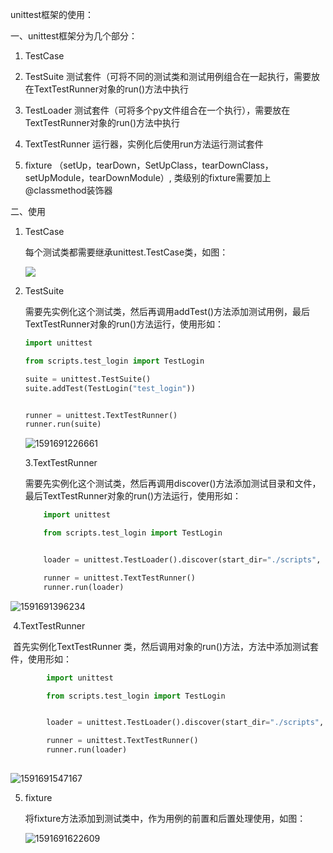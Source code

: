 unittest框架的使用：

一、unittest框架分为几个部分：

1. TestCase 

2. TestSuite  测试套件（可将不同的测试类和测试用例组合在一起执行，需要放在TextTestRunner对象的run()方法中执行
3. TestLoader  测试套件（可将多个py文件组合在一个执行），需要放在TextTestRunner对象的run()方法中执行
4. TextTestRunner 运行器，实例化后使用run方法运行测试套件
5. fixture （setUp，tearDown，SetUpClass，tearDownClass，setUpModule，tearDownModule）, 类级别的fixture需要加上@classmethod装饰器

二、使用

1. TestCase 

   每个测试类都需要继承unittest.TestCase类，如图：

   ![](C:\Users\GUOQIN\AppData\Roaming\Typora\typora-user-images\1591690986553.png)

2. TestSuite  

   需要先实例化这个测试类，然后再调用addTest()方法添加测试用例，最后TextTestRunner对象的run()方法运行，使用形如：

   ```python
   import unittest
   
   from scripts.test_login import TestLogin
   
   suite = unittest.TestSuite()
   suite.addTest(TestLogin("test_login"))
   
   
   runner = unittest.TextTestRunner()
   runner.run(suite)
   ```

   ![1591691226661](C:\Users\GUOQIN\AppData\Roaming\Typora\typora-user-images\1591691226661.png)

   3.TextTestRunner 

   ​	需要先实例化这个测试类，然后再调用discover()方法添加测试目录和文件，最后TextTestRunner对象的run()方法运行，使用形如：

   ```python
       import unittest
   
       from scripts.test_login import TestLogin
   
   
       loader = unittest.TestLoader().discover(start_dir="./scripts", pattern="test*.py")
   
       runner = unittest.TextTestRunner()
       runner.run(loader)
   
   ```

![1591691396234](C:\Users\GUOQIN\AppData\Roaming\Typora\typora-user-images\1591691396234.png)

​	4.TextTestRunner 

​		首先实例化TextTestRunner 类，然后调用对象的run()方法，方法中添加测试套件，使用形如：

```python
        import unittest

        from scripts.test_login import TestLogin


        loader = unittest.TestLoader().discover(start_dir="./scripts", pattern="test*.py")

        runner = unittest.TextTestRunner()
        runner.run(loader)
        
```

![1591691547167](C:\Users\GUOQIN\AppData\Roaming\Typora\typora-user-images\1591691547167.png)

 5. fixture

    将fixture方法添加到测试类中，作为用例的前置和后置处理使用，如图：

    ![1591691622609](C:\Users\GUOQIN\AppData\Roaming\Typora\typora-user-images\1591691622609.png)

    